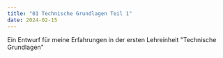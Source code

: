 ```yaml
---
title: "01 Technische Grundlagen Teil 1"
date: 2024-02-15
---
```


Ein Entwurf für meine Erfahrungen in der ersten Lehreinheit "Technische Grundlagen"

